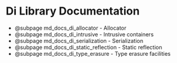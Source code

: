 # Di Library Documentation

- @subpage md_docs_di_allocator - Allocator
- @subpage md_docs_di_intrusive - Intrusive containers
- @subpage md_docs_di_serialization - Serialization
- @subpage md_docs_di_static_reflection - Static reflection
- @subpage md_docs_di_type_erasure - Type erasure facilities
